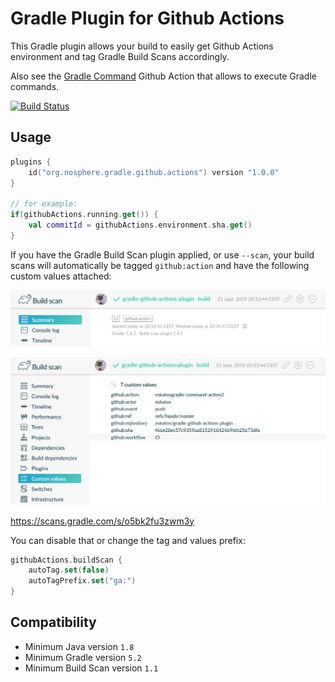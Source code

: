 # Gradle Plugin for Github Actions

This Gradle plugin allows your build to easily get Github Actions environment and tag Gradle Build Scans accordingly.

Also see the [Gradle Command](https://github.com/marketplace/actions/gradle-command) Github Action that allows to execute Gradle commands.

[![Build Status](https://github.com/eskatos/gradle-github-actions-plugin/workflows/CI/badge.svg)](https://github.com/eskatos/gradle-github-actions-plugin/actions)

## Usage

```kotlin
plugins {
    id("org.nosphere.gradle.github.actions") version "1.0.0"
}

// for example:
if(githubActions.running.get()) {
    val commitId = githubActions.environment.sha.get()
}
```

If you have the Gradle Build Scan plugin applied, or use `--scan`, your build scans will automatically be tagged `github:action` and have the following custom values attached:

![tag](src/docs/images/build-scan-tag.png "Build Scan tag")

![tag](src/docs/images/build-scan-values.png "Build Scan tag")

https://scans.gradle.com/s/o5bk2fu3zwm3y

You can disable that or change the tag and values prefix:

```kotlin
githubActions.buildScan {
    autoTag.set(false)
    autoTagPrefix.set("ga:")
}
```

## Compatibility

* Minimum Java version `1.8`
* Minimum Gradle version `5.2`
* Minimum Build Scan version `1.1`
